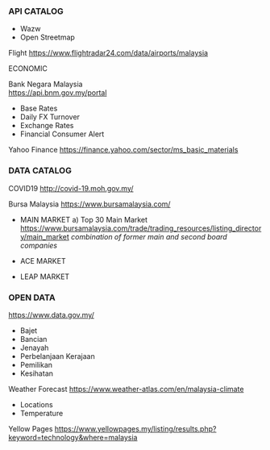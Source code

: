 ### API CATALOG

- Wazw
- Open Streetmap

Flight 
https://www.flightradar24.com/data/airports/malaysia

ECONOMIC 

Bank Negara Malaysia<br/> 
https://api.bnm.gov.my/portal
- Base Rates
- Daily FX Turnover
- Exchange Rates
- Financial Consumer Alert

Yahoo Finance
https://finance.yahoo.com/sector/ms_basic_materials

### DATA CATALOG

COVID19
http://covid-19.moh.gov.my/

Bursa Malaysia 
https://www.bursamalaysia.com/
- MAIN MARKET
a) Top 30 Main Market https://www.bursamalaysia.com/trade/trading_resources/listing_directory/main_market
*combination of former main and second board companies*

- ACE MARKET
- LEAP MARKET

### OPEN DATA
https://www.data.gov.my/
- Bajet
- Bancian
- Jenayah
- Perbelanjaan Kerajaan
- Pemilikan
- Kesihatan

Weather Forecast
https://www.weather-atlas.com/en/malaysia-climate
- Locations
- Temperature

Yellow Pages
https://www.yellowpages.my/listing/results.php?keyword=technology&where=malaysia





